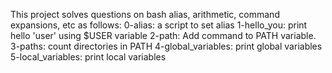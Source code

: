 This project solves questions on bash alias, arithmetic, command expansions, etc as follows:
0-alias: a script to set alias
1-hello_you: print hello 'user' using $USER variable
2-path: Add command to PATH variable.
3-paths: count directories in PATH
4-global_variables: print global variables
5-local_variables: print local variables
